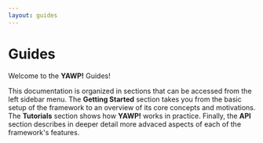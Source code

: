 ```yaml
---
layout: guides
---
```

# Guides

Welcome to the __YAWP!__ Guides! 

This documentation is organized in sections that can be accessed from the left sidebar menu. 
The __Getting Started__ section takes you from the basic setup of the framework to an overview 
of its core concepts and motivations. The __Tutorials__ section shows how __YAWP!__ works in practice.
Finally, the __API__ section describes in deeper detail more advaced aspects of each of the framework's 
features.

